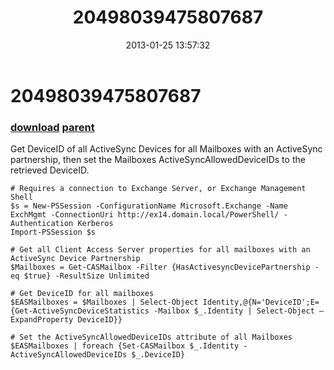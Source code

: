 ﻿---
pid:            3917
parent:         3852
children:       
poster:         Russell
title:          20498039475807687
date:           2013-01-25 13:57:32
description:    Get DeviceID of all ActiveSync Devices for all Mailboxes with an ActiveSync partnership, then set the Mailboxes ActiveSyncAllowedDeviceIDs to the retrieved DeviceID.
format:         posh
---

# 20498039475807687

### [download](3917.ps1) [parent](3852.md) 

Get DeviceID of all ActiveSync Devices for all Mailboxes with an ActiveSync partnership, then set the Mailboxes ActiveSyncAllowedDeviceIDs to the retrieved DeviceID.

```posh
# Requires a connection to Exchange Server, or Exchange Management Shell
$s = New-PSSession -ConfigurationName Microsoft.Exchange -Name ExchMgmt -ConnectionUri http://ex14.domain.local/PowerShell/ -Authentication Kerberos
Import-PSSession $s

# Get all Client Access Server properties for all mailboxes with an ActiveSync Device Partnership
$Mailboxes = Get-CASMailbox -Filter {HasActivesyncDevicePartnership -eq $true} -ResultSize Unlimited

# Get DeviceID for all mailboxes
$EASMailboxes = $Mailboxes | Select-Object Identity,@{N='DeviceID';E={Get-ActiveSyncDeviceStatistics -Mailbox $_.Identity | Select-Object –ExpandProperty DeviceID}}

# Set the ActiveSyncAllowedDeviceIDs attribute of all Mailboxes
$EASMailboxes | foreach {Set-CASMailbox $_.Identity -ActiveSyncAllowedDeviceIDs $_.DeviceID}
```
